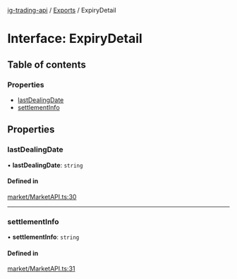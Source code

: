 [ig-trading-api](../README.md) / [Exports](../modules.md) / ExpiryDetail

# Interface: ExpiryDetail

## Table of contents

### Properties

- [lastDealingDate](ExpiryDetail.md#lastdealingdate)
- [settlementInfo](ExpiryDetail.md#settlementinfo)

## Properties

### lastDealingDate

• **lastDealingDate**: `string`

#### Defined in

[market/MarketAPI.ts:30](https://github.com/bennycode/ig-trading-api/blob/c7d6810/src/market/MarketAPI.ts#L30)

---

### settlementInfo

• **settlementInfo**: `string`

#### Defined in

[market/MarketAPI.ts:31](https://github.com/bennycode/ig-trading-api/blob/c7d6810/src/market/MarketAPI.ts#L31)
